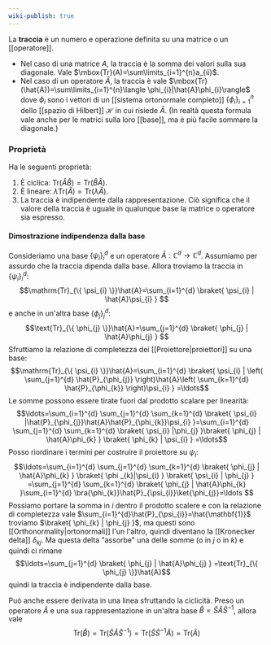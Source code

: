 ```yaml
---
wiki-publish: true
---
```

La **traccia** è un numero e operazione definita su una matrice o un [[operatore]].
- Nel caso di una matrice $A$, la traccia è la somma dei valori sulla sua diagonale. Vale $\mbox{Tr}(A)=\sum\limits_{i=1}^{n}a_{ii}$.
- Nel caso di un operatore $\hat{A}$, la traccia è vale $\mbox{Tr}(\hat{A})=\sum\limits_{i=1}^{n}\langle \phi_{i}|\hat{A}\phi_{i}\rangle$ dove $\phi_{i}$ sono i vettori di un [[sistema ortonormale completo]] $\{ \phi_{i} \}_{i=1}^{n}$ dello [[spazio di Hilbert]] $\mathcal{H}$ in cui risiede $\hat{A}$. (In realtà questa formula vale anche per le matrici sulla loro [[base]], ma è più facile sommare la diagonale.)
### Proprietà
Ha le seguenti proprietà:
1. È ciclica: $\mbox{Tr}(\hat{A}\hat{B})=\mbox{Tr}(\hat{B}\hat{A})$.
2. È lineare: $\lambda\text{Tr}(\hat{A})=\text{Tr}(\lambda \hat{A})$.
3. La traccia è indipendente dalla rappresentazione. Ciò significa che il valore della traccia è uguale in qualunque base la matrice o operatore sia espresso.
#### Dimostrazione indipendenza dalla base
Consideriamo una base $\{ \psi_{i} \}_{i}^{d}$ e un operatore $\hat{A}: \mathbb{C}^{d}\to \mathbb{C}^{d}$. Assumiamo per assurdo che la traccia dipenda dalla base. Allora troviamo la traccia in $\{ \psi_{i} \}_{i}^{d}$:
$$\mathrm{Tr}_{\{ \psi_{i} \}}\hat{A}=\sum_{i=1}^{d} \braket{ \psi_{i} | \hat{A}\psi_{i}  } $$
e anche in un'altra base $\{ \phi_{j} \}_{j}^{d}$:
$$\text{Tr}_{\{ \phi_{j} \}}\hat{A}=\sum_{j=1}^{d} \braket{ \phi_{j} | \hat{A}\phi_{j} } $$
Sfruttiamo la relazione di completezza dei [[Proiettore|proiettori]] su una base:
$$\mathrm{Tr}_{\{ \psi_{i} \}}\hat{A}=\sum_{i=1}^{d} \braket{ \psi_{i} | \left( \sum_{j=1}^{d} \hat{P}_{\phi_{j}} \right)\hat{A}\left( \sum_{k=1}^{d} \hat{P}_{\phi_{k}} \right)\psi_{i} } =\ldots$$
Le somme possono essere tirate fuori dal prodotto scalare per linearità:
$$\ldots=\sum_{i=1}^{d} \sum_{j=1}^{d} \sum_{k=1}^{d} \braket{ \psi_{i} |\hat{P}_{\phi_{j}}\hat{A}\hat{P}_{\phi_{k}}\psi_{i}  }=\sum_{i=1}^{d} \sum_{j=1}^{d} \sum_{k=1}^{d} \braket{ \psi_{i} |\phi_{j}  }\braket{ \phi_{j} | \hat{A}\phi_{k} } \braket{ \phi_{k} | \psi_{i} } =\ldots$$
Posso riordinare i termini per costruire il proiettore su $\psi_{i}$:
$$\ldots=\sum_{i=1}^{d} \sum_{j=1}^{d} \sum_{k=1}^{d} \braket{ \phi_{j} | \hat{A}\phi_{k} } \braket{ \phi _{k}|\psi_{i} } \braket{ \psi_{i} | \phi_{j} } =\sum_{j=1}^{d} \sum_{k=1}^{d} \braket{ \phi_{j} | \hat{A}\phi_{k} }\sum_{i=1}^{d} \bra{\phi_{k}}\hat{P}_{\psi_{i}}\ket{\phi_{j}}=\ldots $$
Possiamo portare la somma in $i$ dentro il prodotto scalere e con la relazione di completezza vale $\sum_{i=1}^{d}\hat{P}_{\psi_{i}}=\hat{\mathbf{1}}$ troviamo $\braket{ \phi_{k} | \phi_{j} }$, ma questi sono [[Orthonormality|ortonormali]] l'un l'altro, quindi diventano la [[Kronecker delta]] $\delta_{kj}$. Ma questa delta "assorbe" una delle somme (o in $j$ o in $k$) e quindi ci rimane
$$\ldots=\sum_{j=1}^{d} \braket{ \phi_{j} | \hat{A}\phi_{j} } =\text{Tr}_{\{ \phi_{j} \}}\hat{A}$$
quindi la traccia è indipendente dalla base.

Può anche essere derivata in una linea sfruttando la ciclicità. Preso un operatore $\hat{A}$ e una sua rappresentazione in un'altra base $\hat{B}=\hat{S}\hat{A}\hat{S}^{-1}$, allora vale
$$\text{Tr}(\hat{B})=\text{Tr}(\hat{S}\hat{A}\hat{S}^{-1})=\text{Tr}(\hat{S}\hat{S}^{-1}\hat{A})=\text{Tr}(\hat{A})$$
